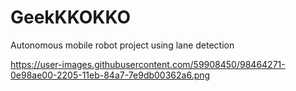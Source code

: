 # GeekKKOKKO
Autonomous mobile robot project using lane detection

https://user-images.githubusercontent.com/59908450/98464271-0e98ae00-2205-11eb-84a7-7e9db00362a6.png

